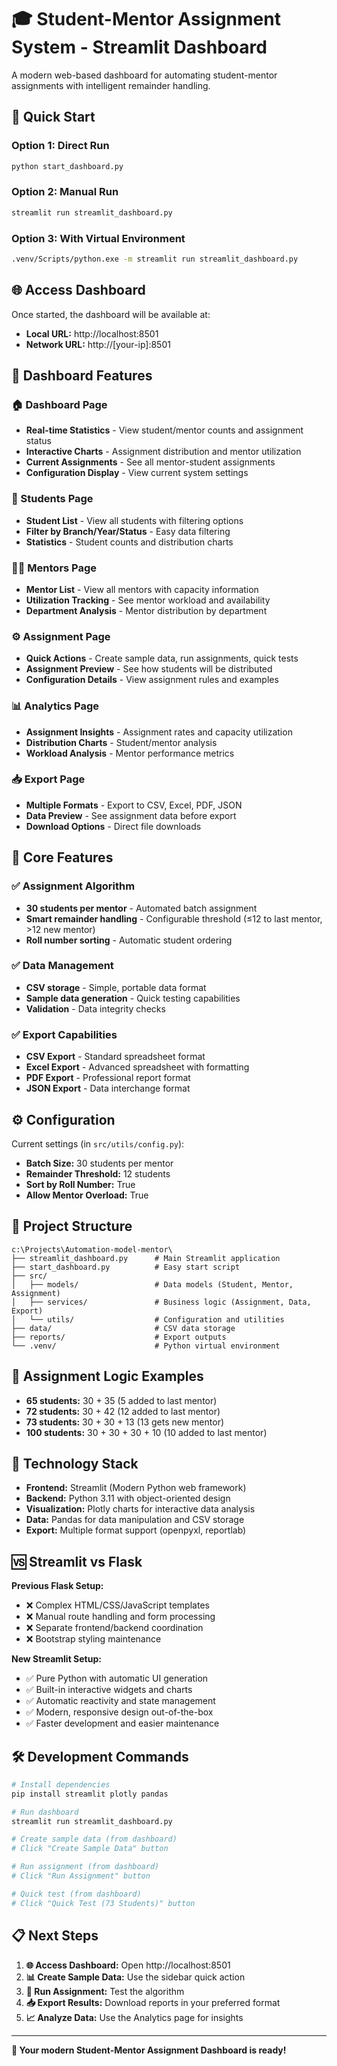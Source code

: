 # 🎓 Student-Mentor Assignment System - Streamlit Dashboard

A modern web-based dashboard for automating student-mentor assignments with intelligent remainder handling.

## 🚀 Quick Start

### Option 1: Direct Run
```bash
python start_dashboard.py
```

### Option 2: Manual Run
```bash
streamlit run streamlit_dashboard.py
```

### Option 3: With Virtual Environment
```bash
.venv/Scripts/python.exe -m streamlit run streamlit_dashboard.py
```

## 🌐 Access Dashboard

Once started, the dashboard will be available at:
- **Local URL:** http://localhost:8501
- **Network URL:** http://[your-ip]:8501

## 📱 Dashboard Features

### 🏠 Dashboard Page
- **Real-time Statistics** - View student/mentor counts and assignment status
- **Interactive Charts** - Assignment distribution and mentor utilization
- **Current Assignments** - See all mentor-student assignments
- **Configuration Display** - View current system settings

### 👥 Students Page  
- **Student List** - View all students with filtering options
- **Filter by Branch/Year/Status** - Easy data filtering
- **Statistics** - Student counts and distribution charts

### 👨‍🏫 Mentors Page
- **Mentor List** - View all mentors with capacity information
- **Utilization Tracking** - See mentor workload and availability
- **Department Analysis** - Mentor distribution by department

### ⚙️ Assignment Page
- **Quick Actions** - Create sample data, run assignments, quick tests
- **Assignment Preview** - See how students will be distributed
- **Configuration Details** - View assignment rules and examples

### 📊 Analytics Page
- **Assignment Insights** - Assignment rates and capacity utilization
- **Distribution Charts** - Student/mentor analysis
- **Workload Analysis** - Mentor performance metrics

### 📥 Export Page
- **Multiple Formats** - Export to CSV, Excel, PDF, JSON
- **Data Preview** - See assignment data before export
- **Download Options** - Direct file downloads

## 🔧 Core Features

### ✅ Assignment Algorithm
- **30 students per mentor** - Automated batch assignment
- **Smart remainder handling** - Configurable threshold (≤12 to last mentor, >12 new mentor)
- **Roll number sorting** - Automatic student ordering

### ✅ Data Management
- **CSV storage** - Simple, portable data format
- **Sample data generation** - Quick testing capabilities
- **Validation** - Data integrity checks

### ✅ Export Capabilities
- **CSV Export** - Standard spreadsheet format
- **Excel Export** - Advanced spreadsheet with formatting
- **PDF Export** - Professional report format
- **JSON Export** - Data interchange format

## ⚙️ Configuration

Current settings (in `src/utils/config.py`):
- **Batch Size:** 30 students per mentor
- **Remainder Threshold:** 12 students
- **Sort by Roll Number:** True
- **Allow Mentor Overload:** True

## 📂 Project Structure

```
c:\Projects\Automation-model-mentor\
├── streamlit_dashboard.py      # Main Streamlit application
├── start_dashboard.py          # Easy start script
├── src/
│   ├── models/                 # Data models (Student, Mentor, Assignment)
│   ├── services/               # Business logic (Assignment, Data, Export)
│   └── utils/                  # Configuration and utilities
├── data/                       # CSV data storage
├── reports/                    # Export outputs
└── .venv/                      # Python virtual environment
```

## 🎯 Assignment Logic Examples

- **65 students:** 30 + 35 (5 added to last mentor)
- **72 students:** 30 + 42 (12 added to last mentor)
- **73 students:** 30 + 30 + 13 (13 gets new mentor)
- **100 students:** 30 + 30 + 30 + 10 (10 added to last mentor)

## 🔄 Technology Stack

- **Frontend:** Streamlit (Modern Python web framework)
- **Backend:** Python 3.11 with object-oriented design
- **Visualization:** Plotly charts for interactive data analysis
- **Data:** Pandas for data manipulation and CSV storage
- **Export:** Multiple format support (openpyxl, reportlab)

## 🆚 Streamlit vs Flask

**Previous Flask Setup:**
- ❌ Complex HTML/CSS/JavaScript templates
- ❌ Manual route handling and form processing
- ❌ Separate frontend/backend coordination
- ❌ Bootstrap styling maintenance

**New Streamlit Setup:**
- ✅ Pure Python with automatic UI generation
- ✅ Built-in interactive widgets and charts
- ✅ Automatic reactivity and state management
- ✅ Modern, responsive design out-of-the-box
- ✅ Faster development and easier maintenance

## 🛠️ Development Commands

```bash
# Install dependencies
pip install streamlit plotly pandas

# Run dashboard
streamlit run streamlit_dashboard.py

# Create sample data (from dashboard)
# Click "Create Sample Data" button

# Run assignment (from dashboard)  
# Click "Run Assignment" button

# Quick test (from dashboard)
# Click "Quick Test (73 Students)" button
```

## 📋 Next Steps

1. **🌐 Access Dashboard:** Open http://localhost:8501
2. **📊 Create Sample Data:** Use the sidebar quick action
3. **🎯 Run Assignment:** Test the algorithm
4. **📥 Export Results:** Download reports in your preferred format
5. **📈 Analyze Data:** Use the Analytics page for insights

---

**🎉 Your modern Student-Mentor Assignment Dashboard is ready!**

